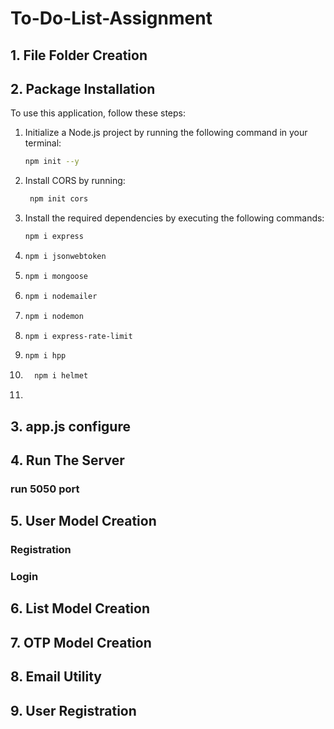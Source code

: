 # To-Do-List-Assignment

## 1. File Folder Creation
## 2. Package Installation
To use this application, follow these steps:

1. Initialize a Node.js project by running the following command in your terminal:

    ```bash
    npm init --y
    ```

2. Install CORS by running:
   ```bash
    npm init cors
    ```
3. Install the required dependencies by executing the following commands:

    ```bash
    npm i express
    ```
4. 
   ```bash
   npm i jsonwebtoken
   ```
5. ```bash
   npm i mongoose
   ```
6. ```bash
   npm i nodemailer
   ```
7. ```bash
   npm i nodemon
   ```
8. ```bash
   npm i express-rate-limit
   ```
9. ```bash
   npm i hpp
   ```
10. ```bash
      npm i helmet
    ```
11. 

## 3. app.js configure
## 4. Run The Server
### run 5050 port
## 5. User Model Creation
### Registration
### Login

## 6. List Model Creation
## 7. OTP Model Creation
## 8. Email Utility
## 9. User Registration
